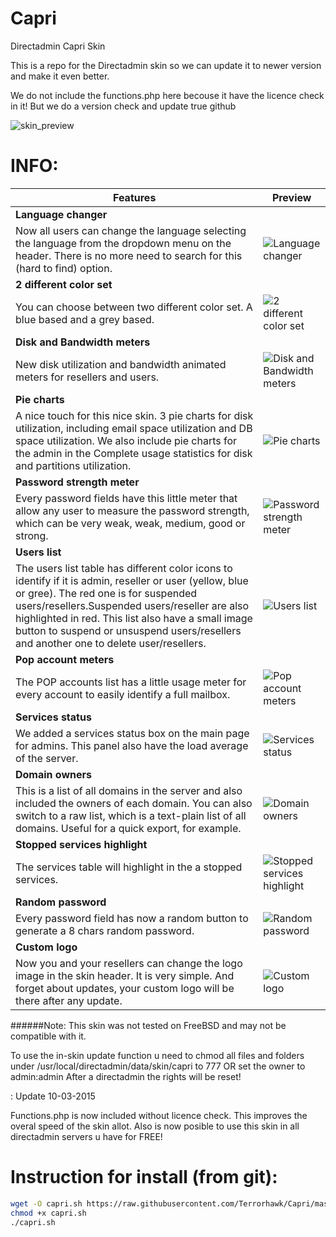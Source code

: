 Capri
=====

Directadmin Capri Skin

This is a repo for the Directadmin skin so we can update it to newer version and make it even better.

We do not include the functions.php here becouse it have the licence check in it!
But we do a version check and update true github

![skin_preview](http://www.outservices.net/images/capri_screens/ca_userlevel.png)

INFO:
=====

Features | Preview
------------ | -------------
**Language changer** |
Now all users can change the language selecting the language from the dropdown menu on the header. There is no more need to search for this (hard to find) option. | ![Language changer](http://www.outservices.net/images/cas_lang.png)	
**2 different color set** |
You can choose between two different color set. A blue based and a grey based. | ![2 different color set](http://www.outservices.net/images/cas_colorset.png)
**Disk and Bandwidth meters** |
New disk utilization and bandwidth animated meters for resellers and users. | ![Disk and Bandwidth meters](http://www.outservices.net/images/cas_lmeters.png)
**Pie charts** |
A nice touch for this nice skin. 3 pie charts for disk utilization, including email space utilization and DB space utilization. We also include pie charts for the admin in the Complete usage statistics for disk and partitions utilization. 	| ![Pie charts](http://www.outservices.net/images/cas_pies.png)
**Password strength meter** |
Every password fields have this little meter that allow any user to measure the password strength, which can be very weak, weak, medium, good or strong. | ![Password strength meter](http://www.outservices.net/images/cas_passste.png)
**Users list** |
The users list table has different color icons to identify if it is admin, reseller or user (yellow, blue or gree). The red one is for suspended users/resellers.Suspended users/reseller are also highlighted in red. This list also have a small image button to suspend or unsuspend users/resellers and another one to delete user/resellers. | ![Users list](http://www.outservices.net/images/cas_suspid.png)
**Pop account meters** |
The POP accounts list has a little usage meter for every account to easily identify a full mailbox. | ![Pop account meters](http://www.outservices.net/images/cas_popmeter.png)	
**Services status** |
We added a services status box on the main page for admins. This panel also have the load average of the server. | ![Services status](http://www.outservices.net/images/cas_lserv.png)	
**Domain owners** |
This is a list of all domains in the server and also included the owners of each domain. You can also switch to a raw list, which is a text-plain list of all domains. Useful for a quick export, for example. | ![Domain owners](http://www.outservices.net/images/cass_alldom.png)	
**Stopped services highlight** |
The services table will highlight in the a stopped services. | ![Stopped services highlight](http://www.outservices.net/images/cas_services.png)	
**Random password** |
Every password field has now a random button to generate a 8 chars random password. | ![Random password](http://www.outservices.net/images/cas_rand.png)	
**Custom logo** |
Now you and your resellers can change the logo image in the skin header. It is very simple. And forget about updates, your custom logo will be there after any update. 	| ![Custom logo](http://www.outservices.net/images/cas_logo.png)	

 
######Note:
This skin was not tested on FreeBSD and may not be compatible with it.

To use the in-skin update function u need to chmod all files and folders under /usr/local/directadmin/data/skin/capri to 777 OR set the owner to admin:admin
After a directadmin the rights will be reset!

: Update 10-03-2015

Functions.php is now included without licence check. 
This improves the overal speed of the skin allot. Also is now posible to use this skin in all directadmin servers u have for FREE!

Instruction for install (from git):
=====

```bash
wget -O capri.sh https://raw.githubusercontent.com/Terrorhawk/Capri/master/install-script
chmod +x capri.sh
./capri.sh
```